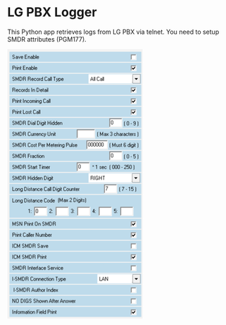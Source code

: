 # LG PBX Logger
This Python app retrieves logs from LG PBX via telnet. You need to setup SMDR attributes (PGM177).

![SMDR Atributes (PGM177)](SMDR-attributes.png)
